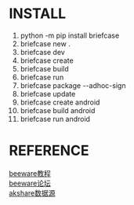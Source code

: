 # INSTALL
1. python -m pip install briefcase
2. briefcase new .
3. briefcase dev
4. briefcase create
5. briefcase build
6. briefcase run
7. briefcase package --adhoc-sign
8. briefcase update
9. briefcase create android
10. briefcase build android
11. briefcase run android

# REFERENCE
[beeware教程](https://docs.beeware.org/en/latest/tutorial/tutorial-0.html)  
[beeware论坛](https://github.com/beeware/toga/discussions)  
[akshare数据源](https://akshare.akfamily.xyz/data/stock/stock.html#id122)  

